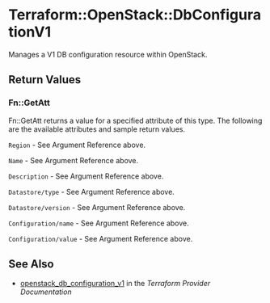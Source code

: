 # Terraform::OpenStack::DbConfigurationV1

Manages a V1 DB configuration resource within OpenStack.

## Return Values

### Fn::GetAtt

Fn::GetAtt returns a value for a specified attribute of this type. The following are the available attributes and sample return values.

`Region` - See Argument Reference above.

`Name` - See Argument Reference above.

`Description` - See Argument Reference above.

`Datastore/type` - See Argument Reference above.

`Datastore/version` - See Argument Reference above.

`Configuration/name` - See Argument Reference above.

`Configuration/value` - See Argument Reference above.

## See Also

* [openstack_db_configuration_v1](https://www.terraform.io/docs/providers/openstack/r/db_configuration_v1.html) in the _Terraform Provider Documentation_